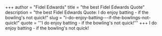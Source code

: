 +++
author = "Fidel Edwards"
title = "the best Fidel Edwards Quote"
description = "the best Fidel Edwards Quote: I do enjoy batting - if the bowling's not quick!"
slug = "i-do-enjoy-batting---if-the-bowlings-not-quick!"
quote = '''I do enjoy batting - if the bowling's not quick!'''
+++
I do enjoy batting - if the bowling's not quick!
